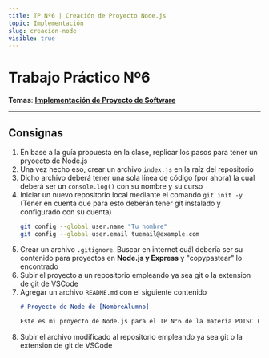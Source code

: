 ```yaml
---
title: TP Nº6 | Creación de Proyecto Node.js
topic: Implementación
slug: creacion-node
visible: true
---
```


# Trabajo Práctico Nº6

**Temas**: **[Implementación de Proyecto de Software](/lessons/implementacion)**

<hr />

## Consignas

1. En base a la guía propuesta en la clase, replicar los pasos para tener un pryoecto de Node.js
2. Una vez hecho eso, crear un archivo `index.js` en la raíz del repositorio
3. Dicho archivo deberá tener una sola línea de código (por ahora) la cual deberá ser un `console.log()` con su nombre y su curso
4. Iniciar un nuevo repositorio local mediante el comando `git init -y` (Tener en cuenta que para esto deberán tener git instalado y configurado con su cuenta)
    ```bash
    git config --global user.name "Tu nombre"
    git config --global user.email tuemail@example.com
    ```
5. Crear un archivo `.gitignore`. Buscar en internet cuál debería ser su contenido para proyectos en **Node.js y Express** y "copypastear" lo encontrado
6. Subir el proyecto a un repositorio empleando ya sea git o la extension de git de VSCode
7. Agregar un archivo `README.md` con el siguiente contenido
    ```md
    # Proyecto de Node de [NombreAlumno]

    Este es mi proyecto de Node.js para el TP N°6 de la materia PDISC (que es mi favorita).
    ```
8. Subir el archivo modificado al repositorio empleando ya sea git o la extension de git de VSCode